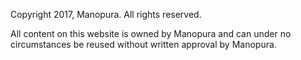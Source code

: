 Copyright 2017, Manopura. All rights reserved.

All content on this website is owned by Manopura and can under no circumstances be reused without
written approval by Manopura.
